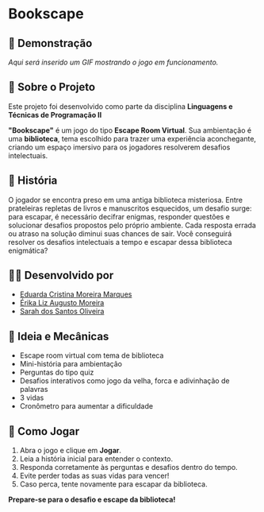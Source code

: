# **Bookscape**

## 🎥 Demonstração

*Aqui será inserido um GIF mostrando o jogo em funcionamento.*

## 📌 Sobre o Projeto

Este projeto foi desenvolvido como parte da disciplina **Linguagens e Técnicas de Programação II**

**"Bookscape"** é um jogo do tipo **Escape Room Virtual**. Sua ambientação é uma **biblioteca**, tema escolhido para trazer uma experiência aconchegante, criando um espaço imersivo para os jogadores resolverem desafios intelectuais. 

## 📖 História

O jogador se encontra preso em uma antiga biblioteca misteriosa. Entre prateleiras repletas de livros e manuscritos esquecidos, um desafio surge: para escapar, é necessário decifrar enigmas, responder questões e solucionar desafios propostos pelo próprio ambiente. Cada resposta errada ou atraso na solução diminui suas chances de sair. Você conseguirá resolver os desafios intelectuais a tempo e escapar dessa biblioteca enigmática?

## 👩‍💻 Desenvolvido por

- [Eduarda Cristina Moreira Marques](https://github.com/Lizzie-Cristina)
- [Érika Liz Augusto Moreira](https://github.com/oo0-o0)
- [Sarah dos Santos Oliveira](https://github.com/SarahSdSO)

## 🎯 Ideia e Mecânicas

- Escape room virtual com tema de biblioteca
- Mini-história para ambientação
- Perguntas do tipo quiz
- Desafios interativos como jogo da velha, forca e adivinhação de palavras
- 3 vidas
- Cronômetro para aumentar a dificuldade

## 🚀 Como Jogar

1. Abra o jogo e clique em **Jogar**.
2. Leia a história inicial para entender o contexto.
3. Responda corretamente às perguntas e desafios dentro do tempo.
4. Evite perder todas as suas vidas para vencer!
5. Caso perca, tente novamente para escapar da biblioteca.

**Prepare-se para o desafio e escape da biblioteca!**
